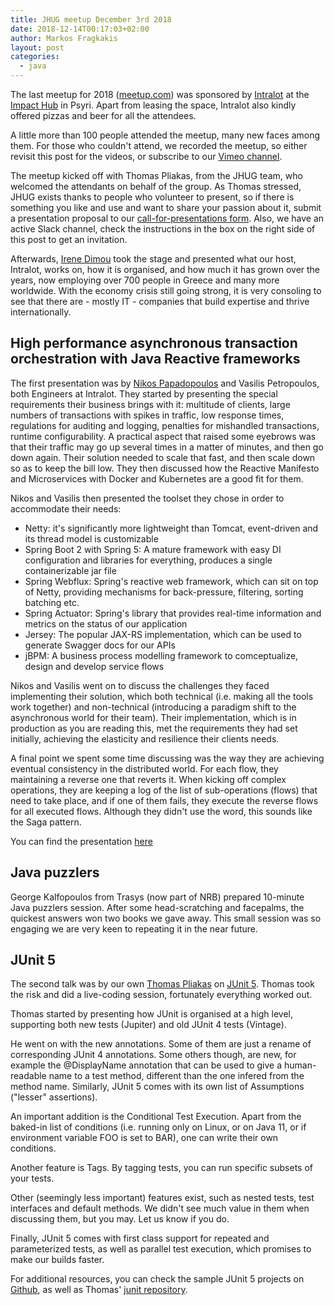 ```yaml
---
title: JHUG meetup December 3rd 2018
date: 2018-12-14T00:17:03+02:00
author: Markos Fragkakis
layout: post
categories:
  - java
---
```

The last meetup for 2018 ([meetup.com](https://www.meetup.com/Java-Hellenic-User-Group/events/256415919/)) was sponsored by [Intralot](https://www.intralot.com/) at the [Impact Hub](https://athens.impacthub.net) in Psyri. Apart from leasing the space, Intralot also kindly offered pizzas and beer for all the attendees.

A little more than 100 people attended the meetup, many new faces among them. For those who couldn't attend, we recorded the meetup, so either revisit this post for the videos, or subscribe to our [Vimeo channel](https://vimeo.com/javahellenicusergroup).

The meetup kicked off with Thomas Pliakas, from the JHUG team, who welcomed the attendants on behalf of the group. As Thomas stressed, JHUG exists thanks to people who volunteer to present, so if there is something you like and use and want to share your passion about it, submit a presentation proposal to our [call-for-presentations form](https://docs.google.com/forms/d/e/1FAIpQLSfvWU6zy7bB6stBLL9KN9dOnVFGnQ3ZUy-4JW6pAMYMmQ8GPw/viewform). Also, we have an active Slack channel, check the instructions in the box on the right side of this post to get an invitation.

Afterwards, [Irene Dimou](https://www.linkedin.com/in/irenedimou) took the stage and presented what our host, Intralot, works on, how it is organised, and how much it has grown over the years, now employing over 700 people in Greece and many more worldwide. With the economy crisis still going strong, it is very consoling to see that there are - mostly IT - companies that build expertise and thrive internationally.

## High performance asynchronous transaction orchestration with Java Reactive frameworks

The first presentation was by [Nikos Papadopoulos](https://www.intralot.com/) and Vasilis Petropoulos, both Engineers at Intralot. They started by presenting the special requirements their business brings with it: multitude of clients, large numbers of transactions with spikes in traffic, low response times, regulations for auditing and logging, penalties for mishandled transactions, runtime configurability. A practical aspect that raised some eyebrows was that their traffic may go up several times in a matter of minutes, and then go down again. Their solution needed to scale that fast, and then scale down so as to keep the bill low. They then discussed how the Reactive Manifesto and Microservices with Docker and Kubernetes are a good fit for them.

Nikos and Vasilis then presented the toolset they chose in order to accommodate their needs:

  * Netty: it's significantly more lightweight than Tomcat, event-driven and its thread model is customizable
  * Spring Boot 2 with Spring 5: A mature framework with easy DI configuration and libraries for everything, produces a single containerizable jar file
  * Spring Webflux: Spring's reactive web framework, which can sit on top of Netty, providing mechanisms for back-pressure, filtering, sorting batching etc.
  * Spring Actuator: Spring's library that provides real-time information and metrics on the status of our application
  * Jersey: The popular JAX-RS implementation, which can be used to generate Swagger docs for our APIs
  * jBPM: A business process modelling framework to comceptualize, design and develop service flows

Nikos and Vasilis went on to discuss the challenges they faced implementing their solution, which both technical (i.e. making all the tools work together) and non-technical (introducing a paradigm shift to the asynchronous world for their team). Their implementation, which is in production as you are reading this, met the requirements they had set initially, achieving the elasticity and resilience their clients needs.

A final point we spent some time discussing was the way they are achieving eventual consistency in the distributed world. For each flow, they maintaining a reverse one that reverts it. When kicking off complex operations, they are keeping a log of the list of sub-operations (flows) that need to take place, and if one of them fails, they execute the reverse flows for all executed flows. Although they didn't use the word, this sounds like the Saga pattern.

You can find the presentation [here](https://github.com/JHUG/JHUG-General-Resources/blob/master/presentations/2018/12-December/intralot.pdf)

## Java puzzlers

George Kalfopoulos from Trasys (now part of NRB) prepared 10-minute Java puzzlers session. After some head-scratching and facepalms, the quickest answers won two books we gave away. This small session was so engaging we are very keen to repeating it in the near future.

## JUnit 5

The second talk was by our own [Thomas Pliakas](https://www.linkedin.com/in/thomas-pliakas) on [JUnit 5](https://junit.org/junit5/docs/current/user-guide). Thomas took the risk and did a live-coding session, fortunately everything worked out.

Thomas started by presenting how JUnit is organised at a high level, supporting both new tests (Jupiter) and old JUnit 4 tests (Vintage).

He went on with the new annotations. Some of them are just a rename of corresponding JUnit 4 annotations. Some others though, are new, for example the @DisplayName annotation that can be used to give a human-readable name to a test method, different than the one infered from the method name. Similarly, JUnit 5 comes with its own list of Assumptions ("lesser" assertions).

An important addition is the Conditional Test Execution. Apart from the baked-in list of conditions (i.e. running only on Linux, or on Java 11, or if environment variable FOO is set to BAR), one can write their own conditions.

Another feature is Tags. By tagging tests, you can run specific subsets of your tests.

Other (seemingly less important) features exist, such as nested tests, test interfaces and default methods. We didn't see much value in them when discussing them, but you may. Let us know if you do.

Finally, JUnit 5 comes with first class support for repeated and parameterized tests, as well as parallel test execution, which promises to make our builds faster.

For additional resources, you can check the sample JUnit 5 projects on [Github](https://github.com/junit-team/junit5-samples), as well as Thomas' [junit repository](https://github.com/pliakas/roukou-junit-features).